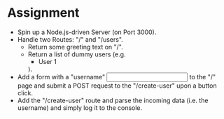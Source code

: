 # Assignment
* Spin up a Node.js-driven Server (on Port 3000).
* Handle two Routes: "/" and "/users".
    - Return some greeting text on "/".
    - Return a list of dummy users (e.g. <ul><li>User 1</li></ul>).
* Add a form with a "username" <input> to the "/" page and submit a POST request to the "/create-user" upon a button click.
* Add the "/create-user" route and parse the incoming data (i.e. the username) and simply log it to the console.